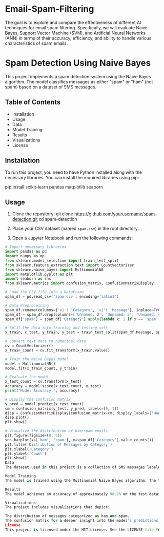 # Email-Spam-Filtering
The goal is to explore and compare the effectiveness of different AI techniques for email spam filtering. Specifically, we will evaluate Naive Bayes, Support Vector Machine (SVM), and Artificial Neural Networks (ANN) in terms of their accuracy, efficiency, and ability to handle various characteristics of spam emails.

# Spam Detection Using Naive Bayes

This project implements a spam detection system using the Naive Bayes algorithm. The model classifies messages as either "spam" or "ham" (not spam) based on a dataset of SMS messages.

## Table of Contents

- Installation
- Usage
- Data
- Model Training
- Results
- Visualizations
- License
  
## Installation

To run this project, you need to have Python installed along with the necessary libraries. You can install the required libraries using pip:

pip install scikit-learn pandas matplotlib seaborn

## Usage

1. Clone the repository:
   git clone https://github.com/yourusername/spam-detection.git
   cd spam-detection

2. Place your CSV dataset (named `spam.csv`) in the root directory.

3. Open a Jupyter Notebook and run the following commands:

```python
# Import necessary libraries
import pandas as pd
import numpy as np
from sklearn.model_selection import train_test_split
from sklearn.feature_extraction.text import CountVectorizer
from sklearn.naive_bayes import MultinomialNB
import matplotlib.pyplot as plt
import seaborn as sns
from sklearn.metrics import confusion_matrix, ConfusionMatrixDisplay

# Load the CSV file into a DataFrame
spam_df = pd.read_csv('spam.csv', encoding='latin1')

# Data Preprocessing
spam_df.rename(columns={'v1': 'Category', 'v2': 'Message'}, inplace=True)
spam_df = spam_df.drop(columns=['Unnamed: 2', 'Unnamed: 3', 'Unnamed: 4'], axis=1)
spam_df['spam'] = spam_df['Category'].apply(lambda x: 1 if x == 'spam' else 0)

# Split the data into training and testing sets
x_train, x_test, y_train, y_test = train_test_split(spam_df.Message, spam_df.spam, test_size=0.3, random_state=42)

# Convert text data to numerical data
cv = CountVectorizer()
x_train_count = cv.fit_transform(x_train.values)

# Train the Naive Bayes model
model = MultinomialNB()
model.fit(x_train_count, y_train)

# Evaluate the model
x_test_count = cv.transform(x_test)
accuracy = model.score(x_test_count, y_test)
print("Model Accuracy:", accuracy)

# Display the confusion matrix
y_pred = model.predict(x_test_count)
cm = confusion_matrix(y_test, y_pred, labels=[0, 1])
disp = ConfusionMatrixDisplay(confusion_matrix=cm, display_labels=['Ham', 'Spam'])
disp.plot()
plt.show()

# Visualize the distribution of ham/spam emails
plt.figure(figsize=(8, 6))
sns.barplot(x=['ham', 'spam'], y=spam_df['Category'].value_counts())
plt.title('Distribution of Messages by Category')
plt.xlabel('Category')
plt.ylabel('Count')
plt.show()
Data
The dataset used in this project is a collection of SMS messages labeled as "spam" or "ham." The data is loaded from a CSV file, and unnecessary columns are removed to clean the dataset.

Model Training
The model is trained using the Multinomial Naive Bayes algorithm. The text messages are converted into numerical form using the CountVectorizer to facilitate the training process. The dataset is split into training and testing sets for evaluation purposes.

Results
The model achieves an accuracy of approximately 98.2% on the test dataset. A confusion matrix is displayed to visualize the performance of the model.

Visualizations
The project includes visualizations that depict:

The distribution of messages categorized as ham and spam.
The confusion matrix for a deeper insight into the model's predictions.
License
This project is licensed under the MIT License. See the LICENSE file for details.
